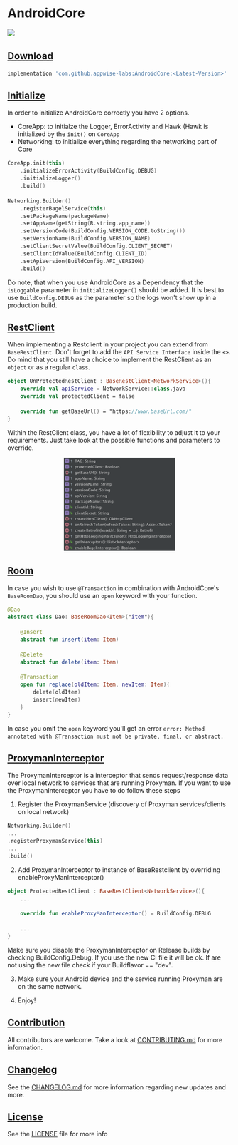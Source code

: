 # AndroidCore

[![](https://jitpack.io/v/appwise-labs/AndroidCore.svg)](https://jitpack.io/#appwise-labs/AndroidCore)

## <u>Download</u>

```groovy
implementation 'com.github.appwise-labs:AndroidCore:<Latest-Version>'
```

## <u>Initialize</u>

In order to initialize AndroidCore correctly you have 2 options.

- CoreApp: to initialze the Logger, ErrorActivity and Hawk (Hawk is initialized by the `init()` on `CoreApp`
- Networking: to initialize everything regarding the networking part of Core

```kotlin
CoreApp.init(this)
    .initializeErrorActivity(BuildConfig.DEBUG)
    .initializeLogger()
    .build()

Networking.Builder()
    .registerBagelService(this)
    .setPackageName(packageName)
    .setAppName(getString(R.string.app_name))
    .setVersionCode(BuildConfig.VERSION_CODE.toString())
    .setVersionName(BuildConfig.VERSION_NAME)
    .setClientSecretValue(BuildConfig.CLIENT_SECRET)
    .setClientIdValue(BuildConfig.CLIENT_ID)
    .setApiVersion(BuildConfig.API_VERSION)
    .build()
```

Do note, that when you use AndroidCore as a Dependency that the `isLoggable` parameter in `initializeLogger()` should be added. It is best to use `BuildConfig.DEBUG` as the parameter so the logs won't show up in a production build.

## <u>RestClient</u>

When implementing a Restclient in your project you can extend from `BaseRestClient`. Don't forget to add the `API Service Interface` inside the `<>`. Do mind that you still have a choice to implement the RestClient as an `object` or as a regular `class`.

```kotlin
object UnProtectedRestClient : BaseRestClient<NetworkService>(){
    override val apiService = NetworkService::class.java
    override val protectedClient = false

    override fun getBaseUrl() = "https://www.baseUrl.com/"
}
```

Within the RestClient class, you have a lot of flexibility to adjust it to your requirements. Just take look at the possible functions and parameters to override.

<p align="center">
  <img width="250" src="static/RestClient-flexibility.png">
</p>

## <u>Room</u>

In case you wish to use `@Transaction` in combination with AndroidCore's `BaseRoomDao`, you should use an `open` keyword with your function.

```kotlin
@Dao
abstract class Dao: BaseRoomDao<Item>("item"){

    @Insert
    abstract fun insert(item: Item)

    @Delete
    abstract fun delete(item: Item)

    @Transaction
    open fun replace(oldItem: Item, newItem: Item){
        delete(oldItem)
        insert(newItem)
    }
}
```

In case you omit the `open` keyword you'll get an error `error: Method annotated with @Transaction must not be private, final, or abstract.`

## <u>ProxymanInterceptor</u>

The ProxymanInterceptor is a interceptor that sends request/response data over local network to services that are running Proxyman. If you want to use the ProxymanInterceptor you have to do follow these steps 

1. Register the ProxymanService (discovery of Proxyman services/clients on local network)
```kotlin
Networking.Builder()
...
.registerProxymanService(this)
...
.build()
```
2. Add ProxymanInterceptor to instance of BaseRestclient by overriding enableProxyManInterceptor()
```kotlin
object ProtectedRestClient : BaseRestClient<NetworkService>(){
    ...

    override fun enableProxyManInterceptor() = BuildConfig.DEBUG

    ...
}
```
Make sure you disable the ProxymanInterceptor on Release builds by checking BuildConfig.Debug. If you use the new CI file it will be ok. If are not using the new file check if your Buildflavor == "dev".

3. Make sure your Android device and the service running Proxyman are on the same network.

4. Enjoy!

## <u>Contribution</u>

All contributors are welcome. Take a look at [CONTRIBUTING.md](CONTRIBUTING.md) for more information.

## <u>Changelog</u>

See the [CHANGELOG.md](CHANGELOG.md) for more information regarding new updates and more.

## <u>License</u>

See the [LICENSE](LICENSE) file for more info

